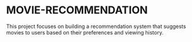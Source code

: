 # MOVIE-RECOMMENDATION
This project focuses on building a recommendation system that suggests movies to users based on their preferences and viewing history.
